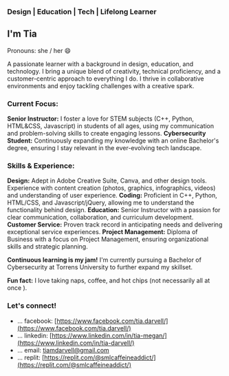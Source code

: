 ###  Design |  Education |  Tech | Lifelong Learner

## I'm Tia
Pronouns: she / her 😄 

A passionate learner with a background in design, education, and technology.  I bring a unique blend of creativity, technical proficiency, and a customer-centric approach to everything I do. I thrive in collaborative environments and enjoy tackling challenges with a creative spark.

### Current Focus:
**Senior Instructor:** I foster a love for STEM subjects (C++, Python, HTML&CSS, Javascript) in students of all ages, using my communication and problem-solving skills to create engaging lessons.
**Cybersecurity Student:** Continuously expanding my knowledge with an online Bachelor's degree, ensuring I stay relevant in the ever-evolving tech landscape.

###  Skills & Experience:
**Design:** Adept in Adobe Creative Suite, Canva, and other design tools. Experience with content creation (photos, graphics, infographics, videos) and understanding of user experience.
**Coding:** Proficient in C++, Python, HTML/CSS, and Javascript/jQuery, allowing me to understand the functionality behind design.
**Education:** Senior Instructor with a passion for clear communication, collaboration, and curriculum development.
**Customer Service:** Proven track record in anticipating needs and delivering exceptional service experiences.
**Project Management:** Diploma of Business with a focus on Project Management, ensuring organizational skills and strategic planning.

**Continuous learning is my jam!** I'm currently pursuing a Bachelor of Cybersecurity at Torrens University to further expand my skillset.

**Fun fact:** I love taking naps, coffee, and hot chips (not necessarily all at once ).

###  Let's connect! 
-    ... facebook: [https://www.facebook.com/tia.darvell/](https://www.facebook.com/tia.darvell/)
-    ... linkedin: [https://www.linkedin.com/in/tia-megan/](https://www.linkedin.com/in/tia-darvell/)
-    ... email: tiamdarvell@gmail.com
-    ... replit: [https://replit.com/@smlcaffeineaddict/](https://replit.com/@smlcaffeineaddict/)


<!--
**smlcaffeineaddict/smlcaffeineaddict** is a ✨ _special_ ✨ repository because its `README.md` (this file) appears on your GitHub profile.

Here are some ideas to get you started:

- 🔭 I’m currently working on ...
- 🌱 I’m currently learning ...
- 👯 I’m looking to collaborate on ...
- 🤔 I’m looking for help with ...
- 💬 Ask me about ...
- 📫 How to reach me: ...
- 😄 Pronouns: ...
- ⚡ Fun fact: ...
-->
